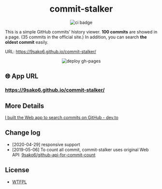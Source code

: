 <h1 align="center"><strong>commit-stalker</strong></h1>

<p align="center">
    <img src="https://github.com/9sako6/commit-stalker/workflows/CI/badge.svg" alt="ci badge" />
</p>

This is a simple GitHub commits' history viewer.
**100 commits** are showed in a page. (35 commits in the official site.)
In addition, you can search **the oldest commit** easily.

URL: https://9sako6.github.io/commit-stalker/

<p align="center">
    <img src="figs/demo_pc.gif" alt="deploy gh-pages" />
</p>

## 🌐 App URL

### **https://9sako6.github.io/commit-stalker/**

## More Details

[I built the Web app to search commits on GitHub - dev.to](https://dev.to/9sako6/i-built-the-web-app-to-search-commits-on-github-3l82)

## Change log
- [2020-04-29] responsive support
- [2019-05-06]
To count all commit, commit-stalker uses original Web API: [9sako6/github-api-for-commit-count](https://github.com/9sako6/github-api-for-commit-count)


## License
- [WTFPL](https://github.com/9sako6/commit-stalker/blob/master/LICENSE.md)